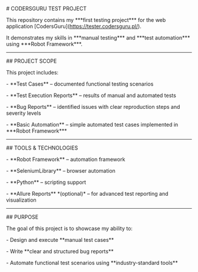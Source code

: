\# CODERSGURU TEST PROJECT



This repository contains my \*\*\*first testing project\*\*\* for the web application \[CodersGuru](https://tester.codersguru.pl/).  

It demonstrates my skills in \*\*\*manual testing\*\*\* and \*\*\*test automation\*\*\* using \*\*\*Robot Framework\*\*\*.



---



\## PROJECT SCOPE

This project includes:  

\- \*\*Test Cases\*\* – documented functional testing scenarios  

\- \*\*Test Execution Reports\*\* – results of manual and automated tests  

\- \*\*Bug Reports\*\* – identified issues with clear reproduction steps and severity levels  

\- \*\*Basic Automation\*\* – simple automated test cases implemented in \*\*\*Robot Framework\*\*\*  



---



\## TOOLS \& TECHNOLOGIES

\- \*\*Robot Framework\*\* – automation framework  

\- \*\*SeleniumLibrary\*\* – browser automation  

\- \*\*Python\*\* – scripting support  

\- \*\*Allure Reports\*\* \*(optional)\* – for advanced test reporting and visualization  



---



\## PURPOSE

The goal of this project is to showcase my ability to:  

\- Design and execute \*\*manual test cases\*\*  

\- Write \*\*clear and structured bug reports\*\*  

\- Automate functional test scenarios using \*\*industry-standard tools\*\*



